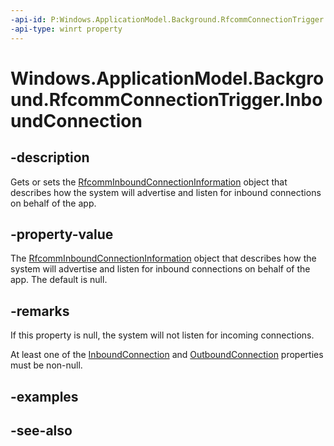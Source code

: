 ----api-id: P:Windows.ApplicationModel.Background.RfcommConnectionTrigger.InboundConnection
-api-type: winrt property
---<!-- Property syntaxpublic Windows.Devices.Bluetooth.Background.RfcommInboundConnectionInformation InboundConnection { get; }--># Windows.ApplicationModel.Background.RfcommConnectionTrigger.InboundConnection## -descriptionGets or sets the [RfcommInboundConnectionInformation](rfcomminboundconnectioninformation.md) object that describes how the system will advertise and listen for inbound connections on behalf of the app.## -property-valueThe [RfcommInboundConnectionInformation](rfcomminboundconnectioninformation.md) object that describes how the system will advertise and listen for inbound connections on behalf of the app. The default is null.## -remarksIf this property is null, the system will not listen for incoming connections.At least one of the [InboundConnection](rfcommconnectiontrigger_inboundconnection.md) and [OutboundConnection](rfcommconnectiontrigger_outboundconnection.md) properties must be non-null.## -examples## -see-also